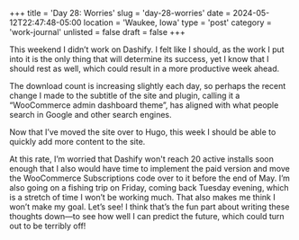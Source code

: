 +++
title = 'Day 28: Worries'
slug = 'day-28-worries'
date = 2024-05-12T22:47:48-05:00
location = 'Waukee, Iowa'
type = 'post'
category = 'work-journal'
unlisted = false
draft = false
+++

This weekend I didn’t work on Dashify. I felt like I should, as the work I put into it is the only thing that will determine its success, yet I know that I should rest as well, which could result in a more productive week ahead.

The download count is increasing slightly each day, so perhaps the recent change I made to the subtitle of the site and plugin, calling it a “WooCommerce admin dashboard theme”, has aligned with what people search in Google and other search engines.

Now that I’ve moved the site over to Hugo, this week I should be able to quickly add more content to the site.

At this rate, I’m worried that Dashify won't reach 20 active installs soon enough that I also would have time to implement the paid version and move the WooCommerce Subscriptions code over to it before the end of May. I’m also going on a fishing trip on Friday, coming back Tuesday evening, which is a stretch of time I won’t be working much. That also makes me think I won’t make my goal. Let’s see! I think that’s the fun part about writing these thoughts down—to see how well I can predict the future, which could turn out to be terribly off!
